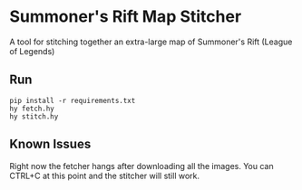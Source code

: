 # Summoner's Rift Map Stitcher
A tool for stitching together an extra-large map of Summoner's Rift (League of Legends)

## Run
    pip install -r requirements.txt
    hy fetch.hy
	hy stitch.hy
	
## Known Issues

Right now the fetcher hangs after downloading all the images. You can CTRL+C at this point and the stitcher will still work.